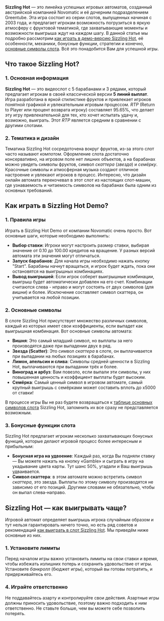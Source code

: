 **Sizzling Hot** — это линейка успешных игровых автоматов, созданный австрийской компанией Novomatic и её дочерним подразделением Greentube. Эта игра состоит из серии слотов, выпущенных начиная с 2003 года, и предлагает игрокам возможность погрузиться в яркую атмосферу с фруктовой тематикой, где захватывающие моменты и возможности выигрыша ждут на каждом шагу. В данной статье мы подробно рассмотрим [как играть в демо-версию Sizzling Hot](https://sizzlinghotslot.ru), её особенности, механики, бонусные функции, стратегии и конечно, [основные символы слота](https://sizzlinghotslot.ru/symbols). Всё это понадобится Вам для успешной игры. 

## Что такое Sizzling Hot?

### 1. Основная информация

**Sizzling Hot** — это видеослот с 5 барабанами и 3 рядами, который предлагает игрокам в своей классической версии **5 линий выплат**. Игра разработана в яркой стилистике фруктов и привлекает игроков понятной графикой и увлекательным игровым процессом. *RTP* (Return to Player или процент возврата игроку) составляет 95.65%, что делает эту игру привлекательной для тех, кто хочет испытать удачу и, возможно, выиграть. Этот *RTP* является средним в сравнении с другими слотами.

### 2. Тематика и дизайн

Тематика Sizzling Hot сосредоточена вокруг фруктов, из-за этого слот часто называют *компотом*. Оформление слота достаточно консервативно, на игровом поле нет лишних объектов, а на барабанах можно увидеть символы фруктов, символ *скаттера* (*звезда*) и *семёрку*. Красочные символы и атмосферная музыка создают отличное настроение и увлекают игроков в процесс. Интересно, что дизайн онлайн автомата перекочевал в этот слот из настоящих слот-машин, где узнаваемость и читаемость символов на барабанах была одним из основных требований.

## Как играть в Sizzling Hot Demo?

### 1. Правила игры

Играть в Sizzling Hot Demo от компании Novomatic очень просто. Вот основные шаги, которые необходимо выполнить:

* **Выбор ставки**: Игроки могут настроить размер ставки, выбирая значение от 0.10 до 100.00 кредитов на вращение. У разных версий автомата эти значения могут отличаться.
* **Запуск барабанов**: Для начала игры необходимо нажать кнопку "Start". Барабаны начнут вращаться, и игрок будет ждать, пока они остановятся на выигрышных комбинациях.
* **Вывод выигрышей**: Если игрок соберет выигрышные комбинации, выигрыш будет автоматически добавлен на его счет. Комбинации считаются слева - нправо и могут состоять от двух символов (для *вишни*) и более. Исключение составляет символ скаттера, он учитывается на любой позиции.

### 2. Основные символы

В слоте Sizzling Hot присутствует множество различных символов, каждый из которых имеет свои коэффициенты, если выпадет как выигрышная комбинация. Вот основные символы автомата:

* **Вишня**: Это самый младший символ, но выплаты за него производятся даже при выпадении двух в ряд.
* **Звезда (Scatter)**: Это символ *скаттера* в слоте, он выплачивается при выпадании на любых позициях в барабанах.
* **Лимон, апельсин и слива**: Символы средней ценности в Sizzling Hot, выплачиваются при выпадании трёх и более.
* **Виноград и арбуз**: Вам повезло, если выпали эти символы, у них повышенная ценность и коэффициент выплаты будет высоким.
* **Семёрка**: Самый ценный символ в игровом автомате, самый крупный выигрышь с семёрками может составить вплоть до x5000 от ставки!

В процессе игры Вы не раз будете возвращаться к [таблице основных символов слота](https://sizzlinghotslot.ru/symbols) Sizzling Hot, запомнить их все сразу не представляется возможным.

### 3. Бонусные функции слота

Sizzling Hot предлагает игрокам несколько захватывающих бонусных функций, которые делают игровой процесс более интересным и прибыльным:

* **Бонусная игра на удвоение**: Каждый раз, когда Вы подняли ставку — Вы можете нажать на кнопку «Gamble» и сыграть в игру на укадывание цвета карты. Тут шанс 50%, угадали и Ваш выигрышь удваивается.
* **Символ скаттера**: в этом автомате можно встретить символ *скаттера*, это звезда. Выплаты по этому символу производятся не зависимо от его позиций. Другими словами не обязательно, чтобы он выпал слева-направо.

## Sizzling Hot — как выигрывать чаще?

Игровой автомат определяет выигрышь игрока случайным образом и тут нельзя гарантировать ничего точно, но есть ряд советов и рекомендаций [как выиграть в слот Sizzling Hot](https://sizzlinghotslot.ru/secrets). Мы приведём ниже основные из них.

### 1. Установите лимиты

Перед началом игры важно установить лимиты на свои ставки и время, чтобы избежать излишних потерь и сохранить удовольствие от игры. Установите *банкролл* (бюджет игры), который вы готовы потратить, и придерживайтесь его.

### 4. Играйте ответственно

Не поддавайтесь азарту и контролируйте свои действия. Азартные игры должны приносить удовольствие, поэтому важно подходить к ним ответственно. Не ставьте больше, чем вы можете себе позволить потерять.
